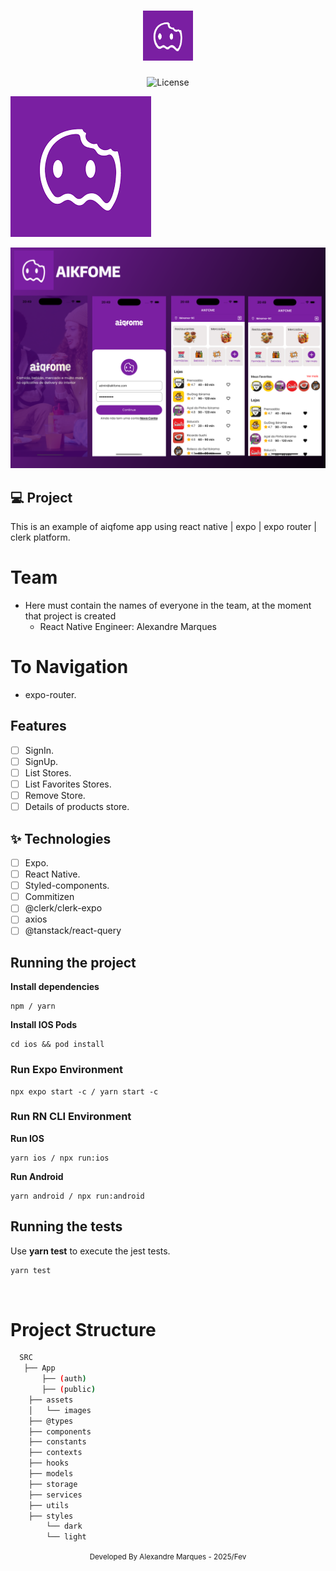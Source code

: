 <h1 align="center">
  <img alt="" height="80" title="" src=".github/icLogo.png" />
</h1>

<p align="center">
  <img alt="License" src="https://img.shields.io/static/v1?label=license&message=MIT&color=E51C44&labelColor=0A1033">
</p>

[![Watch the video](.github/icLogo.png)](https://github.com/user-attachments/assets/2464ffcd-866a-4dc9-9e74-d839444606ef)

![cover](.github/cover.png?style=flat)

## 💻 Project

This is an example of aiqfome app using react native | expo | expo router | clerk platform.

# Team

- Here must contain the names of everyone in the team, at the moment that
  project is created
  - React Native Engineer: Alexandre Marques

# To Navigation

- expo-router.

## Features

- [ ] SignIn.
- [ ] SignUp.
- [ ] List Stores.
- [ ] List Favorites Stores.
- [ ] Remove Store.
- [ ] Details of products store.

## ✨ Technologies

- [ ] Expo.
- [ ] React Native.
- [ ] Styled-components.
- [ ] Commitizen
- [ ] @clerk/clerk-expo
- [ ] axios
- [ ] @tanstack/react-query

## Running the project

**Install dependencies**

```
npm / yarn
```

**Install IOS Pods**

```
cd ios && pod install
```

### Run Expo Environment

```
npx expo start -c / yarn start -c
```

### Run RN CLI Environment

**Run IOS**

```
yarn ios / npx run:ios
```

**Run Android**

```
yarn android / npx run:android
```

## Running the tests

Use **yarn test** to execute the jest tests.

```cl
yarn test
```

<br />

# Project Structure

```bash
  SRC
   ├── App
       ├── (auth)
       ├── (public)
    ├── assets
    │   └── images
    ├── @types
    ├── components
    ├── constants
    ├── contexts
    ├── hooks
    ├── models
    ├── storage
    ├── services
    ├── utils
    ├── styles
        └── dark
        └── light
```

<div align="center">
  <small>Developed By Alexandre Marques - 2025/Fev</small>
</div>
